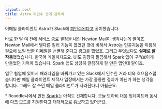 ```yaml
---
layout: post
title: Astro 피인수 건에 관하여
---
```


이메일 클라이언트 Astro가 Slack에 [피인수된다고](https://slackhq.com/slack-acquires-astro-to-help-email-and-channels-work-together) 공지했습니다.

바로 한 달 여 전에 [서비스 종료](https://canor.cf/2018/08/19/newton-mail-closed/) 결정을 내린 Newton Mail이 생각나는데 말이죠. Newton Mail에서 별다른 킬러 기능이 없었던 것에 비해서 Astro는 인공지능을 이용해 필요해 보일 법한 이메일을 선별해 준다고 광고를 했었죠. 그리고 무엇보다도 **실제로 잘 작동**했었습니다. 한국어 메일까지도요. UI도 굉장히 깔끔해서 Spark 앱이 *구려*보이게 만들었던 기억이 있습니다. Spark 앱도 상당히 깔끔하게 잘 만든 앱인데 말이죠.

업무 협업에 있어서 패러다임을 바꿔가고 있는 Slack에서 인수한 거라 더욱 흐으음스럽습니다만 메일 클라이언트 제작사 입장에서는 가장 훌륭한 결과가 아닌가 하는 생각을 합니다. 그래도 잘 쓰던 메일 클라이언트가 사라진다니 아쉽군요.

\* Readdle사에서 만든 [Spark](https://sparkmailapp.com)는 아직도 건재합니다. 오늘 모하비 대응 업데이트와 동시에 다크 모드를 지원한다고 대대적으로 홍보하고 있더군요.
